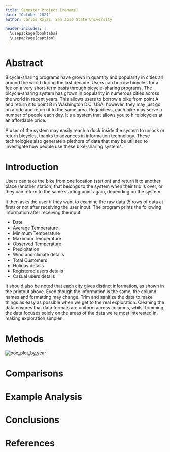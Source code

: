 ```yaml
---
title: Semester Project [rename]
date: "October 2021"
author: Carlos Rojas, San José State University

header-includes: |
  \usepackage{booktabs}
  \usepackage{caption}
---
```


# Abstract

Bicycle-sharing programs have grown in quantity and popularity in cities all around the world during the last decade. Users can borrow bicycles for a fee on a very short-term basis through bicycle-sharing programs. The bicycle-sharing system has grown in popularity in numerous cities across the world in recent years. This allows users to borrow a bike from point A and return it to point B in Washington D.C, USA, however, they may just go on a ride and return it to the same area. Regardless, each bike may serve a number of people each day. It's a system that allows you to hire bicycles at an affordable price.

A user of the system may easily reach a dock inside the system to unlock or return bicycles, thanks to advances in information technology. These technologies also generate a plethora of data that may be utilized to investigate how people use these bike-sharing systems.


# Introduction

Users can take the bike from one location (station) and return it to another place (another station) that belongs to the system when their trip is over, or they can return to the same starting point again, depending on the system.

It then asks the user if they want to examine the raw data (5 rows of data at first) or not after receiving the user input. The program prints the following information after receiving the input:

* Date
* Average Temperature
* Minimum Temperature
* Maximum Temperature
* Observed Temperature
* Precipitation
* Wind and climate details
* Total Customers
* Holiday details
* Registered users details
* Casual users details


It should also be noted that each city gives distinct information, as shown in the printout above. Even though the information is the same, the column names and formatting may change. Trim and sanitize the data to make things as easy as possible when we get to the real exploration. Cleaning the data ensures that data formats are uniform across columns, whilst trimming the data focuses solely on the areas of the data we're most interested in, making exploration simpler.


# Methods


![box_plot_by_year](/images/box_plot_by_year.png)
# Comparisons

# Example Analysis

# Conclusions


# References
